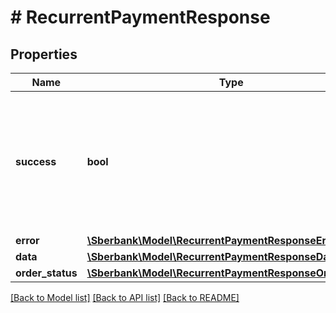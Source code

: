 # # RecurrentPaymentResponse

## Properties

Name | Type | Description | Notes
------------ | ------------- | ------------- | -------------
**success** | **bool** | Признак, определяющий результат выполнения запроса. Возможны следующие значения:   * &#x60;true&#x60; &#x3D; истина;   * &#x60;false&#x60; &#x3D; ложь. |
**error** | [**\Sberbank\Model\RecurrentPaymentResponseError**](RecurrentPaymentResponseError.md) |  | [optional]
**data** | [**\Sberbank\Model\RecurrentPaymentResponseData**](RecurrentPaymentResponseData.md) |  | [optional]
**order_status** | [**\Sberbank\Model\RecurrentPaymentResponseOrderStatus**](RecurrentPaymentResponseOrderStatus.md) |  | [optional]

[[Back to Model list]](../../README.md#models) [[Back to API list]](../../README.md#endpoints) [[Back to README]](../../README.md)
